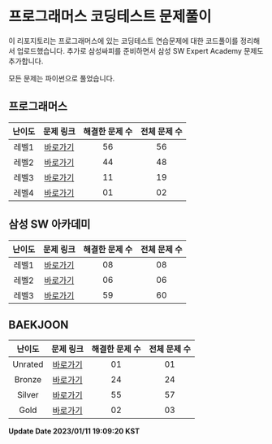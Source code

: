 # 프로그래머스 코딩테스트 문제풀이

이 리포지토리는 프로그래머스에 있는 코딩테스트 연습문제에 대한 코드풀이를 정리해서 업로드했습니다.
추가로 삼성싸피를 준비하면서 삼성 SW Expert Academy 문제도 추가합니다.

모든 문제는 파이썬으로 풀었습니다.   

## 프로그래머스
| 난이도 | 문제 링크 | 해결한 문제 수 | 전체 문제 수 |
| :--: |:--: |:--: |:--: |
|레벨1|[바로가기](https://github.com/westreed/ProgrammersAlgorithm/blob/main/Programmers/Level1.md)|56|56|
|레벨2|[바로가기](https://github.com/westreed/ProgrammersAlgorithm/blob/main/Programmers/Level2.md)|44|48|
|레벨3|[바로가기](https://github.com/westreed/ProgrammersAlgorithm/blob/main/Programmers/Level3.md)|11|19|
|레벨4|[바로가기](https://github.com/westreed/ProgrammersAlgorithm/blob/main/Programmers/Level4.md)|01|02|
## 삼성 SW 아카데미
| 난이도 | 문제 링크 | 해결한 문제 수 | 전체 문제 수 |
| :--: |:--: |:--: |:--: |
|레벨1|[바로가기](https://github.com/westreed/ProgrammersAlgorithm/blob/main/SAMSUNG_SW_Expert_Academy/Level1.md)|08|08|
|레벨2|[바로가기](https://github.com/westreed/ProgrammersAlgorithm/blob/main/SAMSUNG_SW_Expert_Academy/Level2.md)|06|06|
|레벨3|[바로가기](https://github.com/westreed/ProgrammersAlgorithm/blob/main/SAMSUNG_SW_Expert_Academy/Level3.md)|59|60|
## BAEKJOON
| 난이도 | 문제 링크 | 해결한 문제 수 | 전체 문제 수 |
| :--: |:--: |:--: |:--: |
|Unrated|[바로가기](https://github.com/westreed/ProgrammersAlgorithm/blob/main/BAEKJOON/0Unrated.md)|01|01|
|Bronze|[바로가기](https://github.com/westreed/ProgrammersAlgorithm/blob/main/BAEKJOON/1Bronze.md)|24|24|
|Silver|[바로가기](https://github.com/westreed/ProgrammersAlgorithm/blob/main/BAEKJOON/2Silver.md)|55|57|
|Gold|[바로가기](https://github.com/westreed/ProgrammersAlgorithm/blob/main/BAEKJOON/3Gold.md)|02|03|


**Update Date 2023/01/11 19:09:20 KST**

